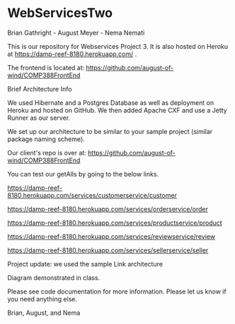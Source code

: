 # WebServicesTwo

Brian Gathright - August Meyer - Nema Nemati

This is our repository for Webservices Project 3. It is also hosted on Heroku at https://damp-reef-8180.herokuapp.com/ . 

The frontend is located at: https://github.com/august-of-wind/COMP388FrontEnd

Brief Architecture Info

We used Hibernate and a Postgres Database as well as deployment on Heroku and hosted on GitHub. We then added Apache CXF and use a Jetty Runner as our server.

We set up our architecture to be similar to your sample project (similar package naming scheme).

Our client's repo is over at: https://github.com/august-of-wind/COMP388FrontEnd

You can test our getAlls by going to the below links.

https://damp-reef-8180.herokuapp.com/services/customerservice/customer 

https://damp-reef-8180.herokuapp.com/services/orderservice/order 

https://damp-reef-8180.herokuapp.com/services/productservice/product 

https://damp-reef-8180.herokuapp.com/services/reviewservice/review 

https://damp-reef-8180.herokuapp.com/services/sellerservice/seller

Project update: we used the sample Link architecture

Diagram demonstrated in class.

Please see code documentation for more information. Please let us know if you need anything else.

Brian, August, and Nema
